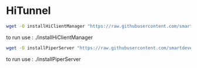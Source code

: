# HiTunnel
``` bash
wget -O installHiClientManager "https://raw.githubusercontent.com/smartdevelopers-ir/HiTunnel/main/installHiClientManager" && chmod 755 installHiClientManager && chmod +x installHiClientManager
```
to run use : ./installHiClientManager

``` bash
wget -O installPiperServer "https://raw.githubusercontent.com/smartdevelopers-ir/HiTunnel/main/installPiperServer" && chmod 755 installPiperServer && chmod +x installPiperServer
```
to run use : ./installPiperServer
